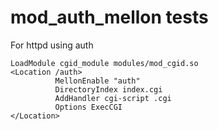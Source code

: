 # mod_auth_mellon tests
For httpd using  auth
```
LoadModule cgid_module modules/mod_cgid.so
<Location /auth>
          MellonEnable "auth"
          DirectoryIndex index.cgi
          AddHandler cgi-script .cgi
          Options ExecCGI
</Location>
```
